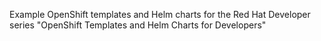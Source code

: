 Example OpenShift templates and Helm charts for the Red Hat Developer series "OpenShift Templates and Helm Charts for Developers"
